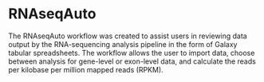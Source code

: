 # RNAseqAuto
 The RNAseqAuto workflow was created to assist users in reviewing data output by the RNA-sequencing analysis pipeline in the form of Galaxy tabular spreadsheets. The workflow allows the user to import data, choose between analysis for gene-level or exon-level data, and calculate the reads per kilobase per million mapped reads (RPKM).
